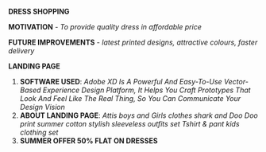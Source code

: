 <!--strong-->
**DRESS SHOPPING**
<!--Italics-->
**MOTIVATION** - *To provide quality dress in affordable price*
<!--Italics-->
**FUTURE IMPROVEMENTS** - *latest printed designs, attractive colours, faster delivery*
<!--Italics-->
**LANDING PAGE**
<!--OL-->
1. **SOFTWARE USED**: 
*Adobe XD Is A Powerful And Easy-To-Use Vector-Based Experience Design Platform, It Helps You Craft Prototypes That Look And Feel Like The Real Thing, So You Can Communicate Your Design Vision*
1. **ABOUT LANDING PAGE**:
*Attis boys and Girls clothes shark and Doo Doo print summer cotton stylish sleeveless outfits set Tshirt & pant kids clothing set*
1. **SUMMER OFFER 50% FLAT ON DRESSES**



